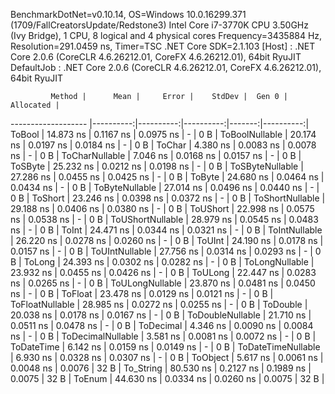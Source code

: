 
BenchmarkDotNet=v0.10.14, OS=Windows 10.0.16299.371 (1709/FallCreatorsUpdate/Redstone3)
Intel Core i7-3770K CPU 3.50GHz (Ivy Bridge), 1 CPU, 8 logical and 4 physical cores
Frequency=3435884 Hz, Resolution=291.0459 ns, Timer=TSC
.NET Core SDK=2.1.103
  [Host]     : .NET Core 2.0.6 (CoreCLR 4.6.26212.01, CoreFX 4.6.26212.01), 64bit RyuJIT
  DefaultJob : .NET Core 2.0.6 (CoreCLR 4.6.26212.01, CoreFX 4.6.26212.01), 64bit RyuJIT


             Method |      Mean |     Error |    StdDev |  Gen 0 | Allocated |
------------------- |----------:|----------:|----------:|-------:|----------:|
             ToBool | 14.873 ns | 0.1167 ns | 0.0975 ns |      - |       0 B |
     ToBoolNullable | 20.174 ns | 0.0197 ns | 0.0184 ns |      - |       0 B |
             ToChar |  4.380 ns | 0.0083 ns | 0.0078 ns |      - |       0 B |
     ToCharNullable |  7.046 ns | 0.0168 ns | 0.0157 ns |      - |       0 B |
            ToSByte | 25.232 ns | 0.0212 ns | 0.0198 ns |      - |       0 B |
    ToSByteNullable | 27.286 ns | 0.0455 ns | 0.0425 ns |      - |       0 B |
             ToByte | 24.680 ns | 0.0464 ns | 0.0434 ns |      - |       0 B |
     ToByteNullable | 27.014 ns | 0.0496 ns | 0.0440 ns |      - |       0 B |
            ToShort | 23.246 ns | 0.0398 ns | 0.0372 ns |      - |       0 B |
    ToShortNullable | 29.188 ns | 0.0406 ns | 0.0380 ns |      - |       0 B |
           ToUShort | 22.998 ns | 0.0575 ns | 0.0538 ns |      - |       0 B |
   ToUShortNullable | 28.979 ns | 0.0545 ns | 0.0483 ns |      - |       0 B |
              ToInt | 24.471 ns | 0.0344 ns | 0.0321 ns |      - |       0 B |
      ToIntNullable | 26.220 ns | 0.0278 ns | 0.0260 ns |      - |       0 B |
             ToUInt | 24.190 ns | 0.0178 ns | 0.0157 ns |      - |       0 B |
     ToUIntNullable | 27.756 ns | 0.0314 ns | 0.0293 ns |      - |       0 B |
             ToLong | 24.393 ns | 0.0302 ns | 0.0282 ns |      - |       0 B |
     ToLongNullable | 23.932 ns | 0.0455 ns | 0.0426 ns |      - |       0 B |
            ToULong | 22.447 ns | 0.0283 ns | 0.0265 ns |      - |       0 B |
    ToULongNullable | 23.870 ns | 0.0481 ns | 0.0450 ns |      - |       0 B |
            ToFloat | 23.478 ns | 0.0129 ns | 0.0121 ns |      - |       0 B |
    ToFloatNullable | 28.985 ns | 0.0272 ns | 0.0255 ns |      - |       0 B |
           ToDouble | 20.038 ns | 0.0178 ns | 0.0167 ns |      - |       0 B |
   ToDoubleNullable | 21.710 ns | 0.0511 ns | 0.0478 ns |      - |       0 B |
          ToDecimal |  4.346 ns | 0.0090 ns | 0.0084 ns |      - |       0 B |
  ToDecimalNullable |  3.581 ns | 0.0081 ns | 0.0072 ns |      - |       0 B |
         ToDateTime |  6.142 ns | 0.0159 ns | 0.0149 ns |      - |       0 B |
 ToDateTimeNullable |  6.930 ns | 0.0328 ns | 0.0307 ns |      - |       0 B |
           ToObject |  5.617 ns | 0.0061 ns | 0.0048 ns | 0.0076 |      32 B |
          To_String | 80.530 ns | 0.2127 ns | 0.1989 ns | 0.0075 |      32 B |
             ToEnum | 44.630 ns | 0.0334 ns | 0.0260 ns | 0.0075 |      32 B |
